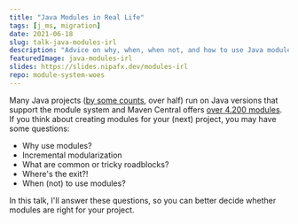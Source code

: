 ```yaml
---
title: "Java Modules in Real Life"
tags: [j_ms, migration]
date: 2021-06-18
slug: talk-java-modules-irl
description: "Advice on why, when, when not, and how to use Java modules in real life for your projects"
featuredImage: java-modules-irl
slides: https://slides.nipafx.dev/modules-irl
repo: module-system-woes
---
```


Many Java projects ([by some counts](https://snyk.io/jvm-ecosystem-report-2021/), over half) run on Java versions that support the module system and Maven Central offers [over 4.200 modules](https://github.com/sormuras/modules/blob/main/com.github.sormuras.modules/com/github/sormuras/modules/modules.properties).
If you think about creating modules for your (next) project, you may have some questions:

* Why use modules?
* Incremental modularization
* What are common or tricky roadblocks?
* Where's the exit?!
* When (not) to use modules?

In this talk, I'll answer these questions, so you can better decide whether modules are right for your project.
